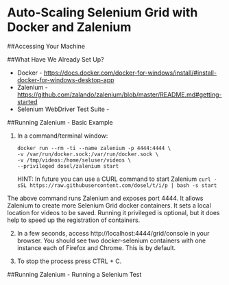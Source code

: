 # Auto-Scaling Selenium Grid with Docker and Zalenium

##Accessing Your Machine

##What Have We Already Set Up?

- Docker - https://docs.docker.com/docker-for-windows/install/#install-docker-for-windows-desktop-app
- Zalenium - https://github.com/zalando/zalenium/blob/master/README.md#getting-started
- Selenium WebDriver Test Suite - 

##Running Zalenium - Basic Example

1. In a command/terminal window:

     ```
     docker run --rm -ti --name zalenium -p 4444:4444 \
     -v /var/run/docker.sock:/var/run/docker.sock \
     -v /tmp/videos:/home/seluser/videos \
     --privileged dosel/zalenium start
     ```

     HINT: In future you can use a CURL command to start Zalenium
     `curl -sSL https://raw.githubusercontent.com/dosel/t/i/p | bash -s start`


The above command runs Zalenium and exposes port 4444. 
It allows Zalenium to create more Selenium Grid docker containers.
It sets a local location for videos to be saved. 
Running it privileged is optional, but it does help to speed up the registration of containers.

2. In a few seconds, access http://localhost:4444/grid/console in your browser.
    You should see two docker-selenium containers with one instance each of Firefox and Chrome. This is by default.

3. To stop the process press CTRL + C.

##Running Zalenium - Running a Selenium Test



